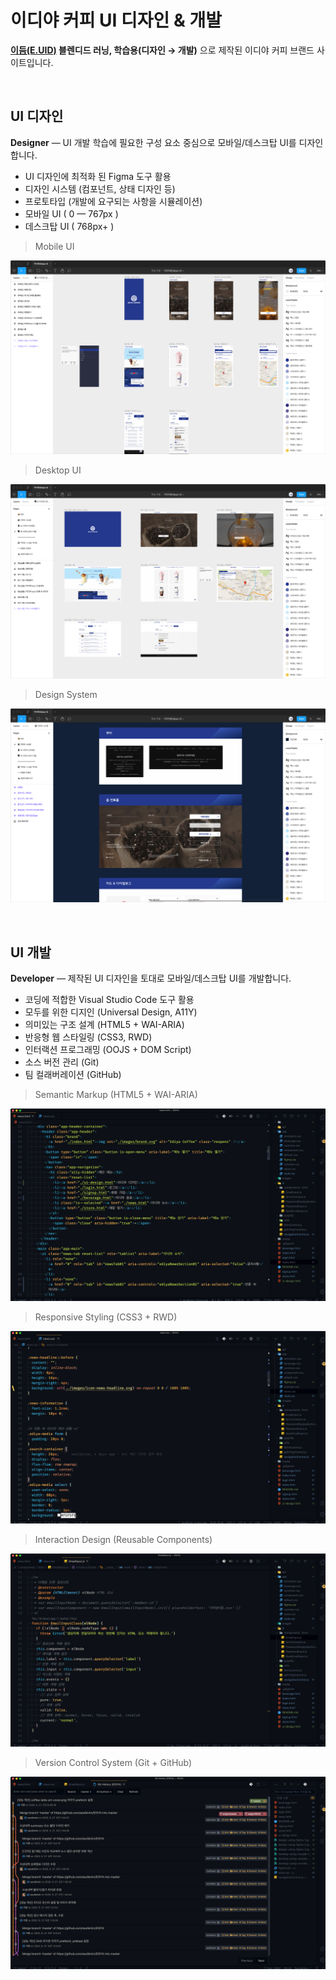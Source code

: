 # 이디야 커피 UI 디자인 & 개발

**[이듬(E.UID)](https://euid.dev) 블렌디드 러닝, 학습용(디자인 → 개발)** 으로 제작된 이디야 커피 브랜드 사이트입니다.

<br>

## UI 디자인

**Designer** — UI 개발 학습에 필요한 구성 요소 중심으로 모바일/데스크탑 UI를 디자인합니다.

- UI 디자인에 최적화 된 Figma 도구 활용
- 디자인 시스템 (컴포넌트, 상태 디자인 등)
- 프로토타입 (개발에 요구되는 사항을 시뮬레이션)
- 모바일 UI ( 0 — 767px )
- 데스크탑 UI ( 768px+ )

> Mobile UI

![](./_/design-using-figma-1.jpg)

> Desktop UI

![](./_/design-using-figma-2.jpg)

> Design System

![](./_/design-using-figma-3.jpg)

<br>

## UI 개발

**Developer** — 제작된 UI 디자인을 토대로 모바일/데스크탑 UI를 개발합니다.

- 코딩에 적합한 Visual Studio Code 도구 활용
- 모두를 위한 디지인 (Universal Design, A11Y)
- 의미있는 구조 설계 (HTML5 + WAI-ARIA)
- 반응형 웹 스타일링 (CSS3, RWD)
- 인터랙션 프로그래밍 (OOJS + DOM Script)
- 소스 버전 관리 (Git)
- 팀 컬래버레이션 (GitHub)


> Semantic Markup (HTML5 + WAI-ARIA)

![](./_/develop-using-vscode-1.jpg)

> Responsive Styling (CSS3 + RWD)

![](./_/develop-using-vscode-2.jpg)

> Interaction Design (Reusable Components)

![](./_/develop-using-vscode-3.jpg)

> Version Control System (Git + GitHub)

![](./_/develop-using-vscode-4.jpg)